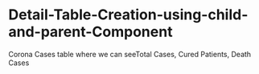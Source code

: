 # Detail-Table-Creation-using-child-and-parent-Component
Corona Cases table where we can seeTotal Cases, Cured Patients, Death Cases
